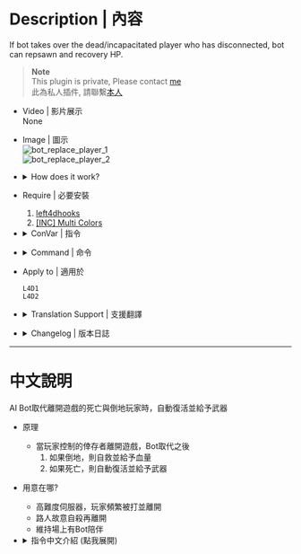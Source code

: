 # Description | 內容
If bot takes over the dead/incapacitated player who has disconnected, bot can repsawn and recovery HP.

> __Note__ <br/>
This plugin is private, Please contact [me](https://github.com/fbef0102/Game-Private_Plugin#私人插件列表-private-plugins-list)<br/>
此為私人插件, 請聯繫[本人](https://github.com/fbef0102/Game-Private_Plugin#私人插件列表-private-plugins-list)

* Video | 影片展示
<br/>None

* Image | 圖示
	<br/>![bot_replace_player_1](image/bot_replace_player_1.gif)
	<br/>![bot_replace_player_2](image/bot_replace_player_2.gif)

* <details><summary>How does it work?</summary>

	* When human-controlled player disconnected from server and bot takes over survivor
		1. If bot is incapacitated, give health and stand up
		2. If bot is dead, respawn and give weapons
</details>

* Require | 必要安裝
	1. [left4dhooks](https://forums.alliedmods.net/showthread.php?t=321696)
	2. [[INC] Multi Colors](https://github.com/fbef0102/L4D1_2-Plugins/releases/tag/Multi-Colors)

* <details><summary>ConVar | 指令</summary>

	* cfg/sourcemod/bot_replace_player.cfg
		```php
		// 0=Plugin off, 1=Plugin on.
		bot_replace_player_enable "1"

		// Time in seconds to check status after bot taks over a human-controlled player. (min: 0.1s)
		bot_replace_player_timer "2.0"

		// If 1, When bot takes over the incapacitated player who has disconnected, bot will get health
		bot_replace_player_incap_recover "1"

		// If bot replaces the incapacitated player, amount of HP a bot Survivor will get (Def 80)
		bot_replace_player_incap_respawnhp "80"

		// If bot replaces the incapacitated player, amount of buffer HP a bot Survivor will get (Def 20)
		bot_replace_player_incap_respawnbuffhp "20"

		// If 1, When bot takes over the dead player who has disconnected, bot will respawn
		bot_replace_player_dead_recover "1"

		// If bot replaces the dead player, amount of HP a bot Survivor will respawn with (Def 80)
		bot_replace_player_dead_respawnhp "80"

		// If bot replaces the dead player, amount of buffer HP a bot Survivor will respawn with (Def 20)
		bot_replace_player_dead_respawnbuffhp "20"

		// (L4D2) Bot respawn, first slot weapon  (1-Autoshot, 2-SPAS, 3-M16, 4-SCAR, 5-AK47, 6-SG552, 7-Mil Sniper, 8-AWP, 9-Scout, 10=Hunt Rif, 11=M60, 12=GL, 13-SMG, 14-Sil SMG, 15=MP5, 16-Pump Shot, 17=Chrome Shot, 18=Rand T1, 19=Rand T2, 20=Rand T3, 0=off)
		bot_replace_player_dead_firstweapon "19"

		// (L4D2) Bot respawn, second slot weapon (1- Dual Pistol, 2-Magnum, 3-Chainsaw, 4=Melee weapon from map, 5=Random, 0=Only Pistol)
		bot_replace_player_dead_secondweapon "1"

		// (L4D2) Bot respawn, third slot weapon (1 - Moltov, 2 - Pipe Bomb, 3 - Bile Jar, 4=Random, 0=off)
		bot_replace_player_dead_thirdweapon "4"

		// (L4D2) Bot respawn, fourth slot weapon (1 - Medkit, 2 - Defib, 3 - Incendiary Pack, 4 - Explosive Pack, 5=Random, 0=off)
		bot_replace_player_dead_forthweapon "1"

		// (L4D2) Bot respawn, fifth slot weapon (1 - Pills, 2 - Adrenaline, 3=Random, 0=off)
		bot_replace_player_dead_fifthweapon "3"

		// (L4D1) Bot respawn, first slot weapon (1 - Autoshotgun, 2 - M16, 3 - Hunting Rifle, 4 - smg, 5 - shotgun, 6=Random T1, 7=Random T2, 0=off)
		bot_replace_player_dead_firstweapon "6"

		// (L4D1) Bot respawn, second slot weapon (1 - Dual Pistol, 0=Only Pistol)
		bot_replace_player_dead_secondweapon "1"

		// (L4D1) Bot respawn, third slot weapon (1 - Moltov, 2 - Pipe Bomb, 3=Random, 0=off)
		bot_replace_player_dead_thirdweapon "3"

		// (L4D1) Bot respawn, fourth slot weapon (1 - Medkit, 0=off)
		bot_replace_player_dead_forthweapon "1"

		// (L4D1) Bot respawn, fifth slot weapon (1 - Pills, 0=off)
		bot_replace_player_dead_fifthweapon "1"
		```
</details>

* <details><summary>Command | 命令</summary>

	None
</details>

* Apply to | 適用於
	```
	L4D1
	L4D2
	```

* <details><summary>Translation Support | 支援翻譯</summary>

	```
	English
	繁體中文
	简体中文
	```
</details>

* <details><summary>Changelog | 版本日誌</summary>

	* v1.0 (2023-5-10)
		* Initial Release
</details>

- - - -
# 中文說明
AI Bot取代離開遊戲的死亡與倒地玩家時，自動復活並給予武器

* 原理
	* 當玩家控制的倖存者離開遊戲，Bot取代之後
		1. 如果倒地，則自救並給予血量
		2. 如果死亡，則自動復活並給予武器

* 用意在哪?
	* 高難度伺服器，玩家頻繁被打並離開
	* 路人故意自殺再離開
	* 維持場上有Bot陪伴

* <details><summary>指令中文介紹 (點我展開)</summary>

	* cfg/sourcemod/bot_replace_player.cfg
		```php
		// 0=關閉插件, 1=啟動插件
		bot_replace_player_enable "1"

		// Bot 取代玩家控制的倖存者的2.0秒之後檢查Bot狀態 (最短: 0.1秒)
		bot_replace_player_timer "2.0"

		// 為1時，當Bot取代玩家之後，如果是倒地狀態則自動救起來並給予血量
		bot_replace_player_incap_recover "1"

		// (倒地狀態) Bot自動救起來, Bot能得到的實血 (預設: 80)
		bot_replace_player_incap_respawnhp "80"

		// (倒地狀態) ot自動救起來, Bot能得到的虛血 (預設: 20)
		bot_replace_player_incap_respawnbuffhp "20"

		// 為1時，當Bot取代玩家之後，如果是死亡狀態則自動復活並給予武器
		bot_replace_player_dead_recover "1"

		// (死亡狀態) Bot自動復活, Bot能得到的實血 (預設: 80)
		bot_replace_player_dead_respawnhp "80"

		// (死亡狀態) Bot自動復活, Bot能得到的虛血 (預設: 20)
		bot_replace_player_dead_respawnbuffhp "20"

		// (L4D2) (死亡狀態) Bot自動復活, 給予的主武器 (1-Autoshot, 2-SPAS, 3-M16, 4-SCAR, 5-AK47, 6-SG552, 7-Mil Sniper, 8-AWP, 9-Scout, 10=Hunt Rif, 11=M60, 12=GL, 13-SMG, 14-Sil SMG, 15=MP5, 16-Pump Shot, 17=Chrome Shot, 18=隨機T1武器, 19=隨機T2武器, 20=隨機T3武器, 0=關閉)
		// GL = 榴彈發射器
		// 隨機T3武器 = M60機槍 或 榴彈發射器
		bot_replace_player_dead_firstweapon "19"

		// (L4D2) (死亡狀態) Bot自動復活, 給予的副武器 (1- 雙手槍, 2-沙漠之鷹, 3-電鋸, 4=任一把近戰武器, 5=隨機, 0=只有一把手槍)
		bot_replace_player_dead_secondweapon "1"

		// (L4D2) (死亡狀態) Bot自動復活, 給予的投擲物品 (1 - 火瓶, 2 - 土製炸彈, 3 - 膽汁, 4=隨機, 0=關閉)
		bot_replace_player_dead_thirdweapon "4"

		// (L4D2) (死亡狀態) Bot自動復活, 給予的醫療物品 (1 - 治療包, 2 - 電擊器, 3 - 火焰包, 4 - 高爆彈, 5=隨機, 0=關閉)
		bot_replace_player_dead_forthweapon "1"

		// (L4D2) (死亡狀態) Bot自動復活, 給予的副醫療物品 (1 - 藥丸, 2 - 腎上腺素, 3=隨機, 0=關閉)
		bot_replace_player_dead_fifthweapon "3"

		// (L4D1) (死亡狀態) Bot自動復活, 給予的主武器 (1 - Autoshotgun, 2 - M16, 3 - Hunting Rifle, 4 - smg, 5 - shotgun, 6=隨機T1武器, 7=隨機T2武器, 0=關閉)
		bot_replace_player_dead_firstweapon "6"

		// (L4D1) (死亡狀態) Bot自動復活, 給予的副武器 (1 - 雙手槍, 0=只有一把手槍)
		bot_replace_player_dead_secondweapon "1"

		// (L4D1) (死亡狀態) Bot自動復活, 給予的投擲物品 (1 - 火瓶, 2 - 土製炸彈, 3=隨機, 0=關閉)
		bot_replace_player_dead_thirdweapon "3"

		// (L4D1) (死亡狀態) Bot自動復活, 給予的醫療物品 (1 - 治療包, 0=關閉)
		bot_replace_player_dead_forthweapon "1"

		// (L4D1) (死亡狀態) Bot自動復活, 給予的副醫療物品 (1 - 藥丸, 0=關閉)
		bot_replace_player_dead_fifthweapon "1"
		```
</details>
